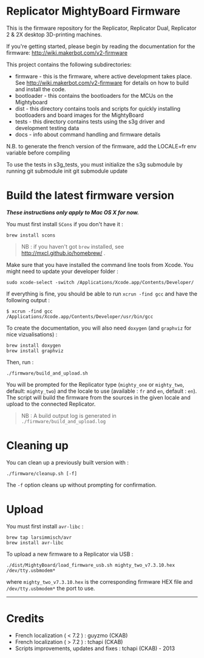 Replicator MightyBoard Firmware
===============================

This is the firmware repository for the Replicator, Replicator Dual, Replicator 2 & 2X desktop 3D-printing machines.

If you're getting started, please begin by reading the documentation for
the firmware:
http://wiki.makerbot.com/v2-firmware

This project contains the following subdirectories:
* firmware - this is the firmware, where active development takes place.
       See http://wiki.makerbot.com/v2-firmware for details on how to
       build and install the code.
* bootloader - this contains the bootloaders for the MCUs on the Mightyboard
* dist - this directory contains tools and scripts for quickly installing
       bootloaders and board images for the MightyBoard
* tests - this directory contains tests using the s3g driver and development testing data
* docs - info about command handling and firmware details

N.B. to generate the french version of the firmware, add the LOCALE=fr env
variable before compiling

To use the tests in s3g_tests, you must initialize the s3g submodule by running
git submodule init
git submodule update

Build the latest firmware version
===

___These instructions only apply to Mac OS X for now.___

You must first install `SCons` if you don't have it :

    brew install scons

> NB : if you haven't got `brew` installed, see http://mxcl.github.io/homebrew/ .

Make sure that you have installed the command line tools from Xcode. You might need to update your developer folder :

    sudo xcode-select -switch /Applications/Xcode.app/Contents/Developer/

If everything is fine, you should be able to run `xcrun -find gcc` and have the following output :

    $ xcrun -find gcc
    /Applications/Xcode.app/Contents/Developer/usr/bin/gcc

To create the documentation, you will also need `doxygen` (and `graphviz` for nice vizualisations) :

    brew install doxygen
    brew install graphviz

Then, run :

    ./firmware/build_and_upload.sh

You will be prompted for the Replicator type (`mighty_one` or `mighty_two`, default: `mighty_two`) and the locale to use (available : `fr` and `en`, default : `en`). The script will build the firmware from the sources in the given locale and upload to the connected Replicator.

> NB : A build output log is generated in `./firmware/build_and_upload.log`

Cleaning up
===

You can clean up a previously built version with :

    ./firmware/cleanup.sh [-f]

The `-f` option cleans up without prompting for confirmation.

Upload
===

You must first install `avr-libc` :

    brew tap larsimmisch/avr
    brew install avr-libc

To upload a new firmware to a Replicator via USB :

    ./dist/MightyBoard/load_firmware_usb.sh mighty_two_v7.3.10.hex /dev/tty.usbmodem*

where `mighty_two_v7.3.10.hex` is the corresponding firmware HEX file and `/dev/tty.usbmodem*` the port to use.

- - -
 
Credits 
=======

  - French localization ( < 7.2 ) : guyzmo (CKAB)
  - French localization ( > 7.2 ) : tchapi (CKAB)
  - Scripts improvements, updates and fixes : tchapi (CKAB) - 2013
